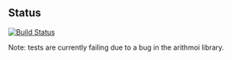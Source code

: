## Status

[![Build Status](https://www.metricspace.net/jenkins/buildStatus/icon?job=arith-encode)]()

Note: tests are currently failing due to a bug in the arithmoi library.
